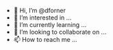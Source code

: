 - 👋 Hi, I’m @dforner
- 👀 I’m interested in ...
- 🌱 I’m currently learning ...
- 💞️ I’m looking to collaborate on ...
- 📫 How to reach me ...

<!---
dforner/dforner is a ✨ special ✨ repository because its `README.md` (this file) appears on your GitHub profile.
You can click the Preview link to take a look at your changes.
--->
